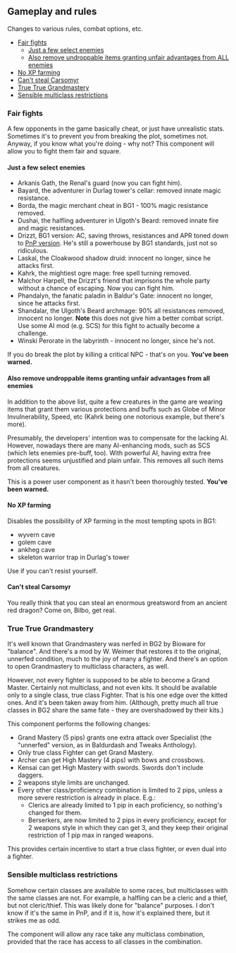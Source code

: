 ## Gameplay and rules

Changes to various rules, combat options, etc.

- [Fair fights](#fair-fights)
  - [Just a few select enemies](#just-a-few-select-enemies)
  - [Also remove undroppable items granting unfair advantages from ALL enemies](#also-remove-undroppable-items-granting-unfair-advantages-from-all-enemies)
- [No XP farming](#no-xp-farming)
- [Can't steal Carsomyr](#cant-steal-carsomyr)
- [True True Grandmastery](#true-true-grandmastery)
- [Sensible multiclass restrictions](#sensible-multiclass-restrictions)

### Fair fights

A few opponents in the game basically cheat, or just have unrealistic stats. Sometimes it's to prevent you from breaking the plot, sometimes not. Anyway, if you know what you're doing - why not? This component will allow you to fight them fair and square.

#### Just a few select enemies

- Arkanis Gath, the Renal's guard (now you can fight him).
- Bayard, the adventurer in Durlag tower's cellar: removed innate magic resistance.
- Borda, the magic merchant cheat in BG1 - 100% magic resistance removed.
- Dushai, the halfling adventurer in Ulgoth's Beard: removed innate fire and magic resistances.
- Drizzt, BG1 version: AC, saving throws, resistances and APR toned down to [PnP version](http://www.candlekeep.com/library/articles/drizzt-2nd.htm). He's still a powerhouse by BG1 standards, just not so ridiculous.
- Laskal, the Cloakwood shadow druid: innocent no longer, since he attacks first.
- Kahrk, the mightiest ogre mage: free spell turning removed.
- Malchor Harpell, the Drizzt's friend that imprisons the whole party without a chance of escaping. Now you can fight him.
- Phandalyn, the fanatic paladin in Baldur's Gate: innocent no longer, since he attacks first.
- Shandalar, the Ulgoth's Beard archmage: 90% all resistances removed, innocent no longer.
  **Note** this does not give him a better combat script. Use some AI mod (e.g. SCS) for this fight to actually become a challenge.
- Winski Perorate in the labyrinth - innocent no longer, since he's not.

If you do break the plot by killing a critical NPC - that's on you. **You've been warned.**

#### Also remove undroppable items granting unfair advantages from all enemies

In addition to the above list, quite a few creatures in the game are wearing items that grant them various protections and buffs such as Globe of Minor Invulnerability, Speed, etc (Kahrk being one notorious example, but there's more).

Presumably, the developers' intention was to compensate for the lacking AI. However, nowadays there are many AI-enhancing mods, such as SCS (which lets enemies pre-buff, too). With powerful AI, having extra free protections seems unjustified and plain unfair. This removes all such items from all creatures.

This is a power user component as it hasn't been thoroughly tested. **You've been warned.**

#### No XP farming

Disables the possibility of XP farming in the most tempting spots in BG1:

- wyvern cave
- golem cave
- ankheg cave
- skeleton warrior trap in Durlag's tower

Use if you can't resist yourself.

#### Can't steal Carsomyr

You really think that you can steal an enormous greatsword from an ancient red dragon? Come on, Bilbo, get real.

### True True Grandmastery

It's well known that Grandmastery was nerfed in BG2 by Bioware for "balance". And there's a mod by W. Weimer that restores it to the original, unnerfed condition, much to the joy of many a fighter. And there's an option to open Grandmastery to multiclass characters, as well.

However, not every fighter is supposed to be able to become a Grand Master. Certainly not multiclass, and not even kits. It should be available only to a single class, true class Fighter. That is his one edge over the kitted ones. And it's been taken away from him. (Although, pretty much all true classes in BG2 share the same fate - they are overshadowed by their kits.)

This component performs the following changes:

- Grand Mastery (5 pips) grants one extra attack over Specialist (the "unnerfed" version, as in Baldurdash and Tweaks Anthology).
- Only true class Fighter can get Grand Mastery.
- Archer can get High Mastery (4 pips) with bows and crossbows.
- Kensai can get High Mastery with swords. Swords don't include daggers.
- 2 weapons style limits are unchanged.
- Every other class/proficiency combination is limited to 2 pips, unless a more severe restriction is already in place. E.g.:
  - Clerics are already limited to 1 pip in each proficiency, so nothing's changed for them.
  - Berserkers, are now limited to 2 pips in every proficiency, except for 2 weapons style in which they can get 3, and they keep their original restriction of 1 pip max in ranged weapons.

This provides certain incentive to start a true class fighter, or even dual into a fighter.

### Sensible multiclass restrictions

Somehow certain classes are available to some races, but multiclasses with the same classes are not. For example, a halfling can be a cleric and a thief, but not cleric/thief. This was likely done for "balance" purposes. I don't know if it's the same in PnP, and if it is, how it's explained there, but it strikes me as odd.

The component will allow any race take any multiclass combination, provided that the race has access to all classes in the combination.
